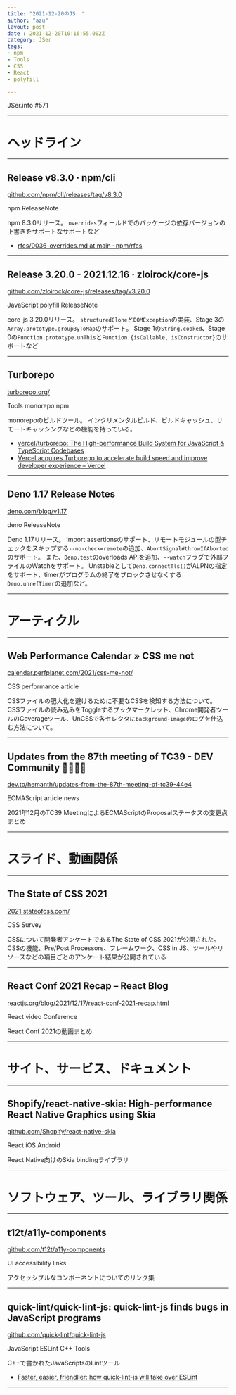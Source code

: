 ```yaml
---
title: "2021-12-20のJS: "
author: "azu"
layout: post
date : 2021-12-20T10:16:55.002Z
category: JSer
tags:
- npm
- Tools
- CSS
- React
- polyfill

---
```


JSer.info #571

----

<h1 class="site-genre">ヘッドライン</h1>

----

## Release v8.3.0 · npm/cli
[github.com/npm/cli/releases/tag/v8.3.0](https://github.com/npm/cli/releases/tag/v8.3.0 "Release v8.3.0 · npm/cli")
<p class="jser-tags jser-tag-icon"><span class="jser-tag">npm</span> <span class="jser-tag">ReleaseNote</span></p>

npm 8.3.0リリース。
`overrides`フィールドでのパッケージの依存バージョンの上書きをサポートなサポートなど

- [rfcs/0036-overrides.md at main · npm/rfcs](https://github.com/npm/rfcs/blob/main/accepted/0036-overrides.md "rfcs/0036-overrides.md at main · npm/rfcs")

----

## Release 3.20.0 - 2021.12.16 · zloirock/core-js
[github.com/zloirock/core-js/releases/tag/v3.20.0](https://github.com/zloirock/core-js/releases/tag/v3.20.0 "Release 3.20.0 - 2021.12.16 · zloirock/core-js")
<p class="jser-tags jser-tag-icon"><span class="jser-tag">JavaScript</span> <span class="jser-tag">polyfill</span> <span class="jser-tag">ReleaseNote</span></p>

core-js 3.20.0リリース。
`structuredClone`と`DOMException`の実装、Stage 3の`Array.prototype.groupByToMap`のサポート。
Stage 1の`String.cooked`、Stage 0の`Function.prototype.unThis`と`Function.{isCallable, isConstructor}`のサポートなど


----

## Turborepo
[turborepo.org/](https://turborepo.org/ "Turborepo")
<p class="jser-tags jser-tag-icon"><span class="jser-tag">Tools</span> <span class="jser-tag">monorepo</span> <span class="jser-tag">npm</span></p>

monorepoのビルドツール。
インクリメンタルビルド、ビルドキャッシュ、リモートキャッシングなどの機能を持っている。

- [vercel/turborepo: The High-performance Build System for JavaScript &amp; TypeScript Codebases](https://github.com/vercel/turborepo "vercel/turborepo: The High-performance Build System for JavaScript &amp;amp; TypeScript Codebases")
- [Vercel acquires Turborepo to accelerate build speed and improve developer experience – Vercel](https://vercel.com/blog/vercel-acquires-turborepo "Vercel acquires Turborepo to accelerate build speed and improve developer experience – Vercel")

----

## Deno 1.17 Release Notes
[deno.com/blog/v1.17](https://deno.com/blog/v1.17 "Deno 1.17 Release Notes")
<p class="jser-tags jser-tag-icon"><span class="jser-tag">deno</span> <span class="jser-tag">ReleaseNote</span></p>

Deno 1.17リリース。
Import assertionsのサポート、リモートモジュールの型チェックをスキップする`--no-check=remote`の追加、`AbortSignal#throwIfAborted`のサポート。
また、`Deno.test`のoverloads APIを追加、`--watch`フラグで外部ファイルのWatchをサポート。
Unstableとして`Deno.connectTls()`がALPNの指定をサポート、timerがプログラムの終了をブロックさせなくする`Deno.unrefTimer`の追加など。


----
<h1 class="site-genre">アーティクル</h1>

----

## Web Performance Calendar » CSS me not
[calendar.perfplanet.com/2021/css-me-not/](https://calendar.perfplanet.com/2021/css-me-not/ "Web Performance Calendar » CSS me not")
<p class="jser-tags jser-tag-icon"><span class="jser-tag">CSS</span> <span class="jser-tag">performance</span> <span class="jser-tag">article</span></p>

CSSファイルの肥大化を避けるために不要なCSSを検知する方法について。
CSSファイルの読み込みをToggleするブックマークレット、Chrome開発者ツールのCoverageツール、UnCSSで各セレクタに`background-image`のログを仕込む方法について。


----

## Updates from the 87th meeting of TC39 - DEV Community 👩‍💻👨‍💻
[dev.to/hemanth/updates-from-the-87th-meeting-of-tc39-44e4](https://dev.to/hemanth/updates-from-the-87th-meeting-of-tc39-44e4 "Updates from the 87th meeting of TC39 - DEV Community 👩‍💻👨‍💻")
<p class="jser-tags jser-tag-icon"><span class="jser-tag">ECMAScript</span> <span class="jser-tag">article</span> <span class="jser-tag">news</span></p>

2021年12月のTC39 MeetingによるECMAScriptのProposalステータスの変更点まとめ


----
<h1 class="site-genre">スライド、動画関係</h1>

----

## The State of CSS 2021
[2021.stateofcss.com/](https://2021.stateofcss.com/ "The State of CSS 2021")
<p class="jser-tags jser-tag-icon"><span class="jser-tag">CSS</span> <span class="jser-tag">Survey</span></p>

CSSについて開発者アンケートであるThe State of CSS 2021が公開された。
CSSの機能、Pre/Post Processors、フレームワーク、CSS in JS、ツールやリソースなどの項目ごとのアンケート結果が公開されている


----

## React Conf 2021 Recap – React Blog
[reactjs.org/blog/2021/12/17/react-conf-2021-recap.html](https://reactjs.org/blog/2021/12/17/react-conf-2021-recap.html "React Conf 2021 Recap – React Blog")
<p class="jser-tags jser-tag-icon"><span class="jser-tag">React</span> <span class="jser-tag">video</span> <span class="jser-tag">Conference</span></p>

React Conf 2021の動画まとめ


----
<h1 class="site-genre">サイト、サービス、ドキュメント</h1>

----

## Shopify/react-native-skia: High-performance React Native Graphics using Skia
[github.com/Shopify/react-native-skia](https://github.com/Shopify/react-native-skia "Shopify/react-native-skia: High-performance React Native Graphics using Skia")
<p class="jser-tags jser-tag-icon"><span class="jser-tag">React</span> <span class="jser-tag">iOS</span> <span class="jser-tag">Android</span></p>

React Native向けのSkia bindingライブラリ


----
<h1 class="site-genre">ソフトウェア、ツール、ライブラリ関係</h1>

----

## t12t/a11y-components
[github.com/t12t/a11y-components](https://github.com/t12t/a11y-components "t12t/a11y-components")
<p class="jser-tags jser-tag-icon"><span class="jser-tag">UI</span> <span class="jser-tag">accessibility</span> <span class="jser-tag">links</span></p>

アクセッシブルなコンポーネントについてのリンク集


----

## quick-lint/quick-lint-js: quick-lint-js finds bugs in JavaScript programs
[github.com/quick-lint/quick-lint-js](https://github.com/quick-lint/quick-lint-js "quick-lint/quick-lint-js: quick-lint-js finds bugs in JavaScript programs")
<p class="jser-tags jser-tag-icon"><span class="jser-tag">JavaScript</span> <span class="jser-tag">ESLint</span> <span class="jser-tag">C++</span> <span class="jser-tag">Tools</span></p>

C++で書かれたJavaScriptsのLintツール

- [Faster, easier, friendlier: how quick-lint-js will take over ESLint](https://quick-lint-js.com/blog/version-1.0/ "Faster, easier, friendlier: how quick-lint-js will take over ESLint")

----
